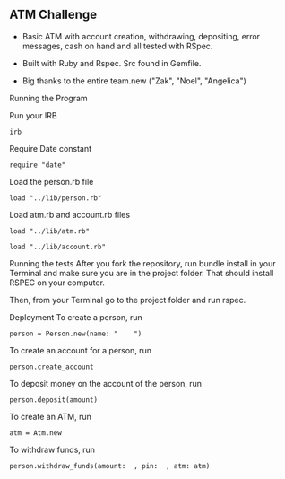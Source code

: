 ## ATM Challenge 

- Basic ATM with account creation, withdrawing, depositing, error messages, cash on hand and all tested with RSpec. 
- Built with Ruby and Rspec. Src found in Gemfile. 


- Big thanks to the entire team.new ("Zak", "Noel", "Angelica")

Running the Program 

Run your IRB

```irb```


Require Date constant

```require "date"```

Load the person.rb file

```load "../lib/person.rb"```

Load atm.rb and account.rb files

```load "../lib/atm.rb"```

```load "../lib/account.rb"```

Running the tests
After you fork the repository, run bundle install in your Terminal and make sure you are in the project folder. That should install RSPEC on your computer.

Then, from your Terminal go to the project folder and run rspec.

Deployment
To create a person, run

```person = Person.new(name: "    ")```

To create an account for a person, run

```person.create_account```

To deposit money on the account of the person, run

```person.deposit(amount)```

To create an ATM, run

```atm = Atm.new```

To withdraw funds, run

```person.withdraw_funds(amount:  , pin:  , atm: atm)```